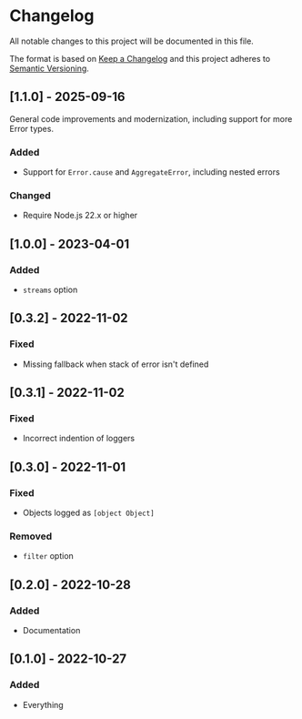 # Changelog

All notable changes to this project will be documented in this file.

The format is based on [Keep a Changelog](http://keepachangelog.com/en/1.0.0/) and this project adheres to [Semantic Versioning](http://semver.org/spec/v2.0.0.html).

## [1.1.0] - 2025-09-16

General code improvements and modernization, including support for more Error types.

### Added

- Support for `Error.cause` and `AggregateError`, including nested errors

### Changed

- Require Node.js 22.x or higher

## [1.0.0] - 2023-04-01

### Added

- `streams` option

## [0.3.2] - 2022-11-02

### Fixed

- Missing fallback when stack of error isn't defined

## [0.3.1] - 2022-11-02

### Fixed

- Incorrect indention of loggers

## [0.3.0] - 2022-11-01

### Fixed

- Objects logged as `[object Object]`

### Removed

- `filter` option

## [0.2.0] - 2022-10-28

### Added

- Documentation

## [0.1.0] - 2022-10-27

### Added

- Everything
